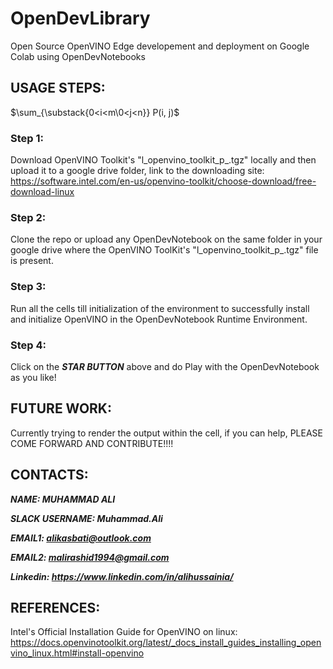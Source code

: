 # OpenDevLibrary
Open Source OpenVINO  Edge developement and deployment on Google Colab using OpenDevNotebooks

## USAGE STEPS:
$\sum_{\substack{0<i<m\0<j<n}} P(i, j)$
### Step 1: 
Download OpenVINO Toolkit's "l_openvino_toolkit_p_<version>.tgz" locally and then upload it to a google drive folder, link to the downloading site: https://software.intel.com/en-us/openvino-toolkit/choose-download/free-download-linux

### Step 2: 
Clone the repo or upload any OpenDevNotebook on the same folder in your google drive where the OpenVINO ToolKit's "l_openvino_toolkit_p_<version>.tgz" file is present.

### Step 3: 
Run all the cells till initialization of the environment to successfully install and initialize OpenVINO in the OpenDevNotebook Runtime Environment.

### Step 4: 
Click on the ***STAR BUTTON*** above and do Play with the OpenDevNotebook as you like!

## FUTURE WORK:

Currently trying to render the output within the cell, if you can help, PLEASE COME FORWARD AND CONTRIBUTE!!!!

## CONTACTS:

***NAME: MUHAMMAD ALI***

***SLACK USERNAME: Muhammad.Ali***

***EMAIL1: alikasbati@outlook.com***

***EMAIL2: malirashid1994@gmail.com***

***Linkedin: https://www.linkedin.com/in/alihussainia/*** 

## REFERENCES:
Intel's Official Installation Guide for OpenVINO on linux: https://docs.openvinotoolkit.org/latest/_docs_install_guides_installing_openvino_linux.html#install-openvino

